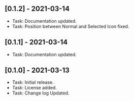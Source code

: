 ## [0.1.2] - 2021-03-14
* Task: Documentation updated.
* Task: Position between Normal and Selected Icon fixed.

## [0.1.1] - 2021-03-14
* Task: Documentation updated.

## [0.1.0] - 2021-03-13
* Task: Initial release.
* Task: License added.
* Task: Change log Updated.
